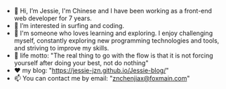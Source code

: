 - 👋 Hi, I’m Jessie, I'm Chinese and I have been working as a front-end web developer for 7 years.
- 👀 I’m interested in surfing and coding.
- 🌱 I'm someone who loves learning and exploring. I enjoy challenging myself, constantly exploring new programming technologies and tools, and striving to improve my skills.
- 💞️ life motto: "The real thing to go with the flow is that it is not forcing yourself after doing your best, not do nothing"
- ❤️  my blog: "https://jessie-jzn.github.io/Jessie-blog/"
- 📫 You can contact me by email: "znchenjiax@foxmain.com"
